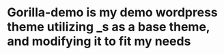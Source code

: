 # Gorilla-demo is my demo wordpress theme utilizing _s as a base theme, and modifying it to fit my needs
